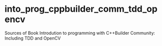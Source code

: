 # into_prog_cppbuilder_comm_tdd_opencv
Sources of Book Introdution to programming with C++Builder Community: Including TDD and OpenCV
